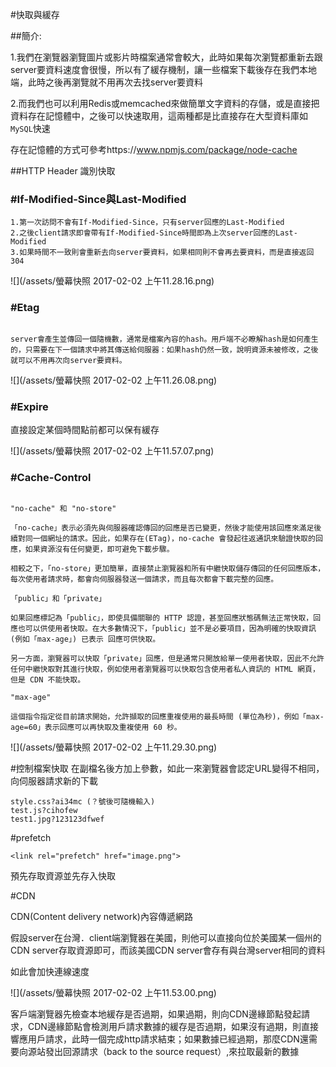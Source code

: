 #快取與緩存


##簡介:

1.我們在瀏覽器瀏覽圖片或影片時檔案通常會較大，此時如果每次瀏覽都重新去跟server要資料速度會很慢，所以有了緩存機制，讓一些檔案下載後存在我們本地端，此時之後再瀏覽就不用再次去找server要資料

2.而我們也可以利用Redis或memcached來做簡單文字資料的存儲，或是直接把資料存在記憶體中，之後可以快速取用，這兩種都是比直接存在大型資料庫如`MySQL`快速

存在記憶體的方式可參考https://www.npmjs.com/package/node-cache

##HTTP Header 識別快取

### #If-Modified-Since與Last-Modified

```
1.第一次訪問不會有If-Modified-Since，只有server回應的Last-Modified
2.之後client請求即會帶有If-Modified-Since時間即為上次server回應的Last-Modified
3.如果時間不一致則會重新去向server要資料，如果相同則不會再去要資料，而是直接返回304
```
![](/assets/螢幕快照 2017-02-02 上午11.28.16.png)

### #Etag

```

server會產生並傳回一個隨機數，通常是檔案內容的hash。用戶端不必瞭解hash是如何產生的，只需要在下一個請求中將其傳送給伺服器：如果hash仍然一致，說明資源未被修改，之後就可以不用再次向server要資料。

```
![](/assets/螢幕快照 2017-02-02 上午11.26.08.png)

### #Expire

直接設定某個時間點前都可以保有緩存

![](/assets/螢幕快照 2017-02-02 上午11.57.07.png)

### #Cache-Control 

```

"no-cache" 和 "no-store"

「no-cache」表示必須先與伺服器確認傳回的回應是否已變更，然後才能使用該回應來滿足後續對同一個網址的請求。因此，如果存在(ETag)，no-cache 會發起往返通訊來驗證快取的回應，如果資源沒有任何變更，即可避免下載步驟。

相較之下，「no-store」更加簡單，直接禁止瀏覽器和所有中繼快取儲存傳回的任何回應版本，每次使用者請求時，都會向伺服器發送一個請求，而且每次都會下載完整的回應。

「public」和「private」

如果回應標記為「public」，即使具備關聯的 HTTP 認證，甚至回應狀態碼無法正常快取，回應也可以供使用者快取。在大多數情況下，「public」並不是必要項目，因為明確的快取資訊 (例如「max-age」) 已表示 回應可供快取。

另一方面，瀏覽器可以快取「private」回應，但是通常只開放給單一使用者快取，因此不允許任何中繼快取對其進行快取，例如使用者瀏覽器可以快取包含使用者私人資訊的 HTML 網頁，但是 CDN 不能快取。

"max-age"

這個指令指定從目前請求開始，允許擷取的回應重複使用的最長時間 (單位為秒)，例如「max-age=60」表示回應可以再快取及重複使用 60 秒。
```


![](/assets/螢幕快照 2017-02-02 上午11.29.30.png)

#控制檔案快取
在副檔名後方加上參數，如此一來瀏覽器會認定URL變得不相同，向伺服器請求新的下載

```
style.css?ai34mc (？號後可隨機輸入)
test.js?cihofew
test1.jpg?123123dfwef
```

#prefetch

```
<link rel="prefetch" href="image.png">
```
預先存取資源並先存入快取


#CDN

CDN(Content delivery network)內容傳遞網路

假設server在台灣．client端瀏覽器在美國，則他可以直接向位於美國某一個州的CDN server存取資源即可，而該美國CDN server會存有與台灣server相同的資料

如此會加快連線速度

![](/assets/螢幕快照 2017-02-02 上午11.53.00.png)


客戶端瀏覽器先檢查本地緩存是否過期，如果過期，則向CDN邊緣節點發起請求，CDN邊緣節點會檢測用戶請求數據的緩存是否過期，如果沒有過期，則直接響應用戶請求，此時一個完成http請求結束；如果數據已經過期，那麼CDN還需要向源站發出回源請求（back to the source request）,來拉取最新的數據